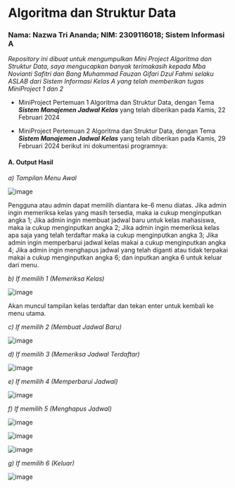 # Algoritma dan Struktur Data 
### Nama: Nazwa Tri Ananda; NIM: 2309116018; Sistem Informasi A

*Repository ini dibuat untuk mengumpulkan Mini Project Algoritma dan Struktur Data, saya mengucapkan banyak terimakasih kepada 
Mba Novianti Safitri dan Bang Muhammad Fauzan Gifari Dzul Fahmi selaku ASLAB dari Sistem Informasi Kelas A yang telah memberikan tugas MiniProject 1 dan 2*

- MiniProject Pertemuan 1 Algoritma dan Struktur Data, dengan Tema ***Sistem Manajemen Jadwal Kelas*** yang telah diberikan pada Kamis, 22 Februari 2024
  
- MiniProject Pertemuan 2 Algoritma dan Struktur Data, dengan Tema ***Sistem Manajemen Jadwal Kelas*** yang telah diberikan pada Kamis, 29 Februari 2024
  berikut ini dokumentasi programnya:
  
#### A.	Output Hasil

*a) Tampilan Menu Awal*
  
 ![image](https://github.com/nazwatriananda/MiniProject1-Algoritma-dan-Struktur-Data/assets/144808370/09736337-67a4-4a63-8d39-519d7e7a484f)

Pengguna atau admin dapat memilih diantara ke-6 menu diatas. Jika admin ingin memeriksa kelas yang masih tersedia, maka ia cukup menginputkan angka 1; Jika admin ingin membuat jadwal baru untuk kelas mahasiswa, maka ia cukup menginputkan angka 2; Jika admin ingin memeriksa kelas apa saja yang telah terdaftar maka ia cukup menginputkan angka 3; Jika admin ingin memperbarui jadwal kelas makai a cukup menginputkan angka 4; Jika admin ingin menghapus jadwal yang telah diganti atau tidak terpakai makai a cukup menginputkan angka 6; dan inputkan angka 6 untuk keluar dari menu.

*b)	If memilih 1 (Memeriksa Kelas)*

![image](https://github.com/nazwatriananda/MiniProject1-Algoritma-dan-Struktur-Data/assets/144808370/01c4d84c-f972-4ca0-8e8b-afd9beb34b57)
 
Akan muncul tampilan kelas terdaftar dan tekan enter untuk kembali ke menu utama.

*c)	If memilih 2 (Membuat Jadwal Baru)*

![image](https://github.com/nazwatriananda/MiniProject1-Algoritma-dan-Struktur-Data/assets/144808370/030acb0f-7cf0-4fb4-ae98-6a7b91616f40)

 
*d)	If memilih 3 (Memeriksa Jadwal Terdaftar)*

![image](https://github.com/nazwatriananda/MiniProject1-Algoritma-dan-Struktur-Data/assets/144808370/314c1ffa-9311-45e7-b3ac-86c556350309)

 
*e)	If memilih 4 (Memperbarui Jadwal)*
 
 ![image](https://github.com/nazwatriananda/MiniProject1-Algoritma-dan-Struktur-Data/assets/144808370/7971650b-771e-4a9d-bbdb-5dc49bfb61bb)


*f)	If memilih 5 (Menghapus Jadwal)*
 
 ![image](https://github.com/nazwatriananda/MiniProject1-Algoritma-dan-Struktur-Data/assets/144808370/19e51877-036d-4ecc-9401-60a3aa880ed3)

 ![image](https://github.com/nazwatriananda/MiniProject1-Algoritma-dan-Struktur-Data/assets/144808370/d66dc06d-71a4-4314-8ae3-c98399d4bb7f)

 ![image](https://github.com/nazwatriananda/MiniProject1-Algoritma-dan-Struktur-Data/assets/144808370/53b297fe-3c55-4c60-9344-e6754484babc)


*g)	If memilih 6 (Keluar)*
 
![image](https://github.com/nazwatriananda/MiniProject1-Algoritma-dan-Struktur-Data/assets/144808370/01f18bbe-4acf-4db0-9b46-dedbb79eb168)




